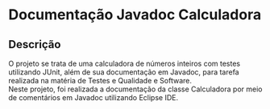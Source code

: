 # Documentação Javadoc Calculadora

## Descrição
O projeto se trata de uma calculadora de números inteiros com testes utilizando JUnit, além de sua documentação em Javadoc, para tarefa realizada na matéria de Testes e Qualidade e Software.   
Neste projeto, foi realizada a documentação da classe Calculadora por meio de comentários em Javadoc utilizando Eclipse IDE.
